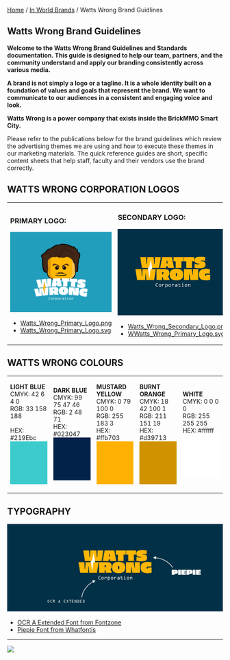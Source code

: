 <style>@import url("//readme.codeadam.ca/readme.css");</style>

[Home](/) / [In World Brands](/world) / Watts Wrong Brand Guidlines

## Watts Wrong Brand Guidelines

**Welcome to the Watts Wrong Brand Guidelines and Standards documentation. This guide is designed to help our team, partners, and the community understand and apply our branding consistently across various media.**

**A brand is not simply a logo or a tagline. It is a whole identity built on a foundation of values and goals that represent the brand. We want to communicate to our audiences in a consistent and engaging voice and look.**

**Watts Wrong is a power company that exists inside the BrickMMO Smart City.**

Please refer to the publications below for the brand guidelines which review the advertising themes we are using and how to execute these themes in our marketing materials. The quick reference guides are short, specific content sheets that help staff, faculty and their vendors use the brand correctly.

## WATTS WRONG CORPORATION LOGOS

<table>
<tr>
<td width="50%">

<h3>PRIMARY LOGO:</h3>
<img src="/watts/png/Watts_Wrong_Primary_Logo.png">
<ul>
<li><a href="watts/png/Watts_Wrong_Primary_Logo.png" download>Watts_Wrong_Primary_Logo.png</a></li>
<li><a href="watts/svg/Watts_Wrong_Primary_Logo.svg" download>Watts_Wrong_Primary_Logo.svg</a></li>
</ul>

</td>
<td width="50%">

<h3>SECONDARY LOGO:</h3>
<img src="/watts/png/Watts_Wrong_Secondary_Logo.png">
<ul>
<li><a href="watts/png/Watts_Wrong_Secondary_Logo.png" download>Watts_Wrong_Secondary_Logo.png</a></li>
<li><a href="watts/svg/Watts_Wrong_Primary_Logo.svg" download>WWatts_Wrong_Primary_Logo.svg</a></li>
</ul>

</td>
</tr>
</table>

## WATTS WRONG COLOURS

<table style="width:100%;">
<tr>
<td width="20%">

<strong>LIGHT BLUE</strong>
<br>
CMYK: 42 6 4 0
<br>
RGB: 33 158 188  
<br>
HEX: #219Ebc
<br>
<img src="/watts/colours/Light_Blue.jpg" width="100" height="100">

</td>
<td width="20%">

<strong>DARK BLUE</strong>
<br>
CMYK: 99 75 47 46
<br>
RGB: 2 48 71
<br>
HEX: #023047
<br>
<img src="/watts/colours/Dark_Blue.jpg" width="100" height="100">

</td>
<td width="20%">

<strong>MUSTARD YELLOW</strong>
<br>
CMYK: 0 79 100 0
<br>
RGB: 255 183 3
<br>
HEX: #ffb703
<br>
<img src="/watts/colours/Mustard_Yellow.jpg" width="100" height="100">

</td>
<td width="20%">

<strong>BURNT ORANGE</strong>
<br>
CMYK: 18 42 100 1
<br>
RGB: 211 151 19
<br>
HEX: #d39713
<br>
<img src="/watts/colours/Burnt_Orange.jpg" width="100" height="100">

</td>
<td width="20%">

<strong>WHITE</strong>
<br>
CMYK: 0 0 0 0
<br>
RGB: 255 255 255
<br>
HEX: #ffffff
<br>
<img src="/watts/colours/White.jpg" width="100" height="100">

</td>
</tr>
</table>

## TYPOGRAPHY

<img src="/watts/images/Watts_Wrong_Typography.jpg">

- <a href="https://fontzone.net/font-details/ocr-a-extended" target="_blank">OCR A Extended Font from Fontzone</a>
- <a href="https://www.whatfontis.com/NFC_Piepie-Regular.font)" target="_blank"> Piepie Font from Whatfontis</a>

---

<a href="https://brickmmo.com">
<img src="https://brickmmo.com/images/brickmmo-logo-horizontal.jpg" width="100">
</a>
